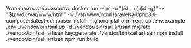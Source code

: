 Установить зависимости: docker run --rm -u "$(id -u):$(id -g)" -v "$(pwd):/var/www/html" -w /var/www/html laravelsail/php83-composer:latest composer install --ignore-platform-reqs
cp .env.example .env
./vendor/bin/sail up -d
./vendor/bin/sail artisan migrate
./vendor/bin/sail artisan key:generate
./vendor/bin/sail artisan npm install
./vendor/bin/sail artisan npm run build
